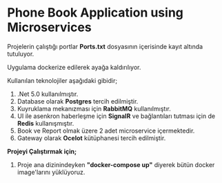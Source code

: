 <h1>Phone Book Application using Microservices</h1>

<p>Projelerin çalıştığı portlar <b>Ports.txt</b> dosyasının içerisinde kayıt altında tutuluyor.</p>
<p>Uygulama dockerize edilerek ayağa kaldırılıyor.</p>
<p>Kullanılan teknolojiler aşağıdaki gibidir;</p>
<ol>
  <li> .Net 5.0 kullanılmıştır.</li>
  <li> Database olarak <b>Postgres</b> tercih edilmiştir.</li>
  <li> Kuyruklama mekanızması için <b>RabbitMQ</b> kullanılmıştır.</li>
  <li> UI ile asenkron haberleşme için <b>SignalR</b> ve bağlantıları tutması için de <b>Redis</b> kullanışmıştır.</li>
  <li> Book ve Report olmak üzere 2 adet microservice içermektedir.</li>
  <li> Gateway olarak <b>Ocelot</b> kütüphanesi tercih edilmiştir.</li>
</ol>

<b>Projeyi Çalıştırmak için;</b><br>
<ol>
  <li>Proje ana dizinindeyken <b>"docker-compose up"</b> diyerek bütün docker image'larını yüklüyoruz.</li>
</ol>
